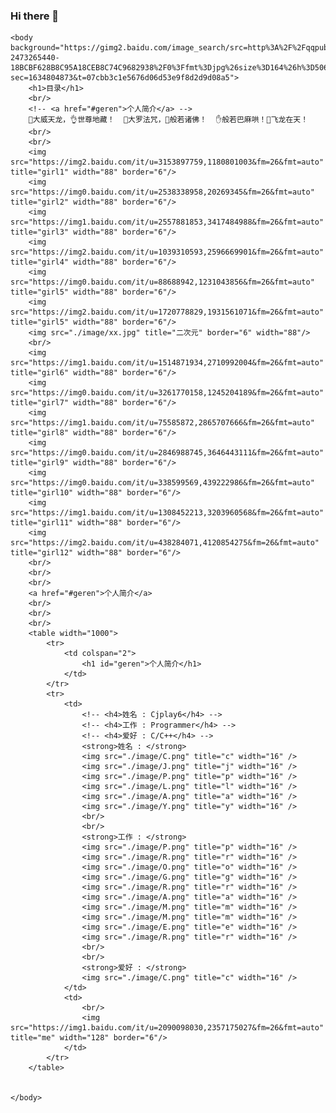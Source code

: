 ### Hi there 👋

<!--
**CJplay6/CJplay6** is a ✨ _special_ ✨ repository because its `README.md` (this file) appears on your GitHub profile.

Here are some ideas to get you started:

- 🔭 I’m currently working on ...
- 🌱 I’m currently learning ...
- 👯 I’m looking to collaborate on ...
- 🤔 I’m looking for help with ...
- 💬 Ask me about ...
- 📫 How to reach me: ...
- 😄 Pronouns: ...
- ⚡ Fun fact: ...
-->

<html lang="en">
	<head>
		<meta charset="utf-8">
		<title>简历</title>
	</head>
 
    <body background="https://gimg2.baidu.com/image_search/src=http%3A%2F%2Fqqpublic.qpic.cn%2Fqq_public%2F0%2F0-2473265440-18BCBF628B8C95A18CEB8C74C9682938%2F0%3Ffmt%3Djpg%26size%3D164%26h%3D506%26w%3D900%26ppv%3D1.jpg&refer=http%3A%2F%2Fqqpublic.qpic.cn&app=2002&size=f9999,10000&q=a80&n=0&g=0n&fmt=jpeg?sec=1634804873&t=07cbb3c1e5676d06d53e9f8d2d9d08a5">
		<h1>目录</h1>
		<br/>
		<!-- <a href="#geren">个人简介</a> -->
		🤘大威天龙，👌世尊地藏！  🤙大罗法咒，🙏般若诸佛！  ✋般若巴麻哄！🐉飞龙在天！
		<br/>
		<br/>
		<img src="https://img2.baidu.com/it/u=3153897759,1180801003&fm=26&fmt=auto" title="girl1" width="88" border="6"/>
		<img src="https://img0.baidu.com/it/u=2538338958,20269345&fm=26&fmt=auto" title="girl2" width="88" border="6"/>
		<img src="https://img1.baidu.com/it/u=2557881853,3417484988&fm=26&fmt=auto" title="girl3" width="88" border="6"/>
		<img src="https://img2.baidu.com/it/u=1039310593,2596669901&fm=26&fmt=auto" title="girl4" width="88" border="6"/>
		<img src="https://img0.baidu.com/it/u=88688942,1231043856&fm=26&fmt=auto" title="girl5" width="88" border="6"/>
		<img src="https://img2.baidu.com/it/u=1720778829,1931561071&fm=26&fmt=auto" title="girl5" width="88" border="6"/>
		<img src="./image/xx.jpg" title="二次元" border="6" width="88"/>
		<br/>
		<img src="https://img1.baidu.com/it/u=1514871934,2710992004&fm=26&fmt=auto" title="girl6" width="88" border="6"/>
		<img src="https://img0.baidu.com/it/u=3261770158,1245204189&fm=26&fmt=auto" title="girl7" width="88" border="6"/>
		<img src="https://img1.baidu.com/it/u=75585872,2865707666&fm=26&fmt=auto" title="girl8" width="88" border="6"/>
		<img src="https://img0.baidu.com/it/u=2846988745,3646443111&fm=26&fmt=auto" title="girl9" width="88" border="6"/>
		<img src="https://img0.baidu.com/it/u=338599569,439222986&fm=26&fmt=auto" title="girl10" width="88" border="6"/>
		<img src="https://img1.baidu.com/it/u=1308452213,3203960568&fm=26&fmt=auto" title="girl11" width="88" border="6"/>
		<img src="https://img2.baidu.com/it/u=438284071,4120854275&fm=26&fmt=auto" title="girl12" width="88" border="6"/>
		<br/>
		<br/>
		<br/>
		<a href="#geren">个人简介</a>
		<br/>
		<br/>
		<br/>
		<table width="1000">
			<tr>
				<td colspan="2">
					<h1 id="geren">个人简介</h1>
				</td>
			</tr>
			<tr>
				<td>
					<!-- <h4>姓名 : Cjplay6</h4> -->
					<!-- <h4>工作 : Programmer</h4> -->
					<!-- <h4>爱好 : C/C++</h4> -->
					<strong>姓名 : </strong>
					<img src="./image/C.png" title="c" width="16" />
					<img src="./image/J.png" title="j" width="16" />
					<img src="./image/P.png" title="p" width="16" />
					<img src="./image/L.png" title="l" width="16" />
					<img src="./image/A.png" title="a" width="16" />
					<img src="./image/Y.png" title="y" width="16" />
					<br/>
					<br/>
					<strong>工作 : </strong>
					<img src="./image/P.png" title="p" width="16" />
					<img src="./image/R.png" title="r" width="16" />
					<img src="./image/O.png" title="o" width="16" />
					<img src="./image/G.png" title="g" width="16" />
					<img src="./image/R.png" title="r" width="16" />
					<img src="./image/A.png" title="a" width="16" />
					<img src="./image/M.png" title="m" width="16" />
					<img src="./image/M.png" title="m" width="16" />
					<img src="./image/E.png" title="e" width="16" />
					<img src="./image/R.png" title="r" width="16" />
					<br/>
					<br/>
					<strong>爱好 : </strong>
					<img src="./image/C.png" title="c" width="16" />
				</td>
				<td>
					<br/>
					<img src="https://img1.baidu.com/it/u=2090098030,2357175027&fm=26&fmt=auto" title="me" width="128" border="6"/>
				</td>
			</tr>
		</table>

		
    </body>
</html>
